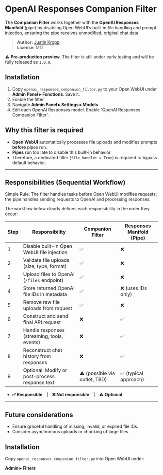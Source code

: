 # OpenAI Responses Companion Filter
The **Companion Filter** works together with the **OpenAI Responses Manifold** (pipe) by disabling Open WebUI’s built-in file handling and prompt injection, ensuring the pipe receives unmodified, original chat data.

> **Author:** [Justin Kropp](https://github.com/jrkropp)  
> **License:** MIT

⚠️ **Pre‑production preview.** The filter is still under early testing and will be fully released as `1.0.0`.

## Installation
1. Copy `openai_responses_companion_filter.py` to your Open WebUI under **Admin Panel ▸ Functions**.  Save it.
2. Enable the filter.
3. Navigate **Admin Panel ▸ Settings ▸ Models**
4. Edit each OpenAI Responses model.  Enable 'OpenAI Responses Companion Filter'.
   
## Why this filter is required

* **Open WebUI** automatically processes file uploads and modifies prompts **before** pipes run.
* **Pipes** run too late to disable this built-in behavior.
* Therefore, a dedicated filter (`file_handler = True`) is required to bypass default behavior.

---

## Responsibilities (Sequential Workflow)

Simple Rule: The filter handles tasks before Open WebUI modifies requests; the pipe handles sending requests to OpenAI and processing responses.

The workflow below clearly defines each responsibility in the order they occur:

| Step | Responsibility                                 | Companion Filter                           | Responses Manifold (Pipe) |
| ---- | ---------------------------------------------- | ------------------------------------------ | ------------------------- |
| 1    | Disable built-in Open WebUI file injection     | ✅                                          | ❌                         |
| 2    | Validate file uploads (size, type, format)     | ✅                                          | ❌                         |
| 3    | Upload files to OpenAI (`/files` endpoint)     | ✅                                          | ❌                         |
| 4    | Store returned OpenAI file IDs in metadata     | ✅                                          | ❌ (uses IDs only)         |
| 5    | Remove raw file uploads from request           | ✅                                          | ❌                         |
| 6    | Construct and send final API request           | ❌                                          | ✅                         |
| 7    | Handle responses (streaming, tools, events)    | ❌                                          | ✅                         |
| 8    | Reconstruct chat history from responses        | ❌                                          | ✅                         |
| 9    | Optional: Modify or post-process response text | ⚠️ (possible via outlet, TBD)               | ✅ (typical approach)      |

* **✅ Responsible** | **❌ Not responsible** | ⚠️ **Optional**

---

## Future considerations

* Ensure graceful handling of missing, invalid, or expired file IDs.
* Consider asynchronous uploads or chunking of large files.

## Installation

Copy `openai_responses_companion_filter.py` into Open WebUI under:

**Admin ▸ Filters**